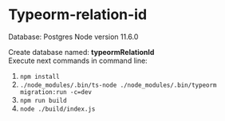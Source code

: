 # Typeorm-relation-id
Database: Postgres
Node version 11.6.0 

Create database named: **typeormRelationId**<br>
Execute next commands in command line:
1. `npm install`
2. `./node_modules/.bin/ts-node ./node_modules/.bin/typeorm migration:run -c=dev`
3. `npm run build`
4. `node ./build/index.js`
